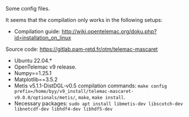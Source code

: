 Some config files.

It seems that the compilation only works in the following setups:
- Compilation guide: http://wiki.opentelemac.org/doku.php?id=installation_on_linux
  
Source code: https://gitlab.pam-retd.fr/otm/telemac-mascaret
- Ubuntu 22.04.*
- OpenTelemac v9 release.
- Numpy==1.25.1
- Matplotlib==3.5.2
- Metis v5.1.1-DistDGL-v0.5 compilation commands: `make config prefix=/home/byy/v9_install/telemac-mascaret-v9.0.0/optionals/metis/`, `make`, `make install`.
- Necessary packages: `sudo apt install libmetis-dev libscotch-dev libnetcdf-dev libhdf4-dev libhdf5-dev`
